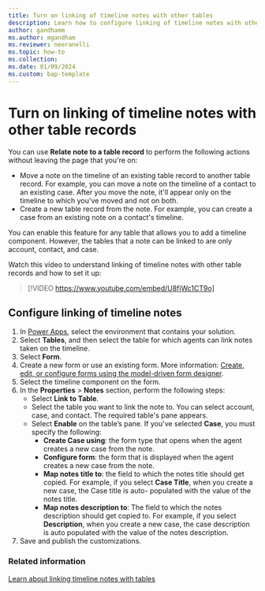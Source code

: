 ```yaml
---
title: Turn on linking of timeline notes with other tables
description: Learn how to configure linking of timeline notes with other tables.
author: gandhamm
ms.author: mgandham 
ms.reviewer: neeranelli
ms.topic: how-to 
ms.collection: 
ms.date: 01/09/2024
ms.custom: bap-template 
---
```


# Turn on linking of timeline notes with other table records

You can use **Relate note to a table record** to perform the following actions without leaving the page that you're on:

- Move a note on the timeline of an existing table record to another table record. For example, you can move a note on the timeline of a contact to an existing case. After you move the note, it'll appear only on the timeline to which you've moved and not on both. 
- Create a new table record from the note. For example, you can create a case from an existing note on a contact's timeline.

You can enable this feature for any table that allows you to add a timeline component. However, the tables that a note can be linked to are only account, contact, and case.

Watch this video to understand linking of timeline notes with other table records and how to set it up:

> [!VIDEO https://www.youtube.com/embed/U8fjWc1CT9o]

## Configure linking of timeline notes

1. In [Power Apps](https://make.powerapps.com/), select the environment that contains your solution.
1. Select **Tables**, and then select the table for which agents can link notes taken on the timeline.
1. Select **Form**.
1. Create a new form or use an existing form. More information: [Create, edit, or configure forms using the model-driven form designer](/power-apps/maker/model-driven-apps/create-and-edit-forms).
1. Select the timeline component on the form.
1. In the **Properties** > **Notes** section, perform the following steps:
    - Select **Link to Table**.
    - Select the table you want to link the note to. You can select account, case, and contact. The required table's pane appears.
    - Select **Enable** on the table’s pane. If you've selected **Case**, you must specify the following:
      - **Create Case using**: the form type that opens when the agent creates a new case from the note.
      - **Configure form**: the form that is displayed when the agent creates a new case from the note.
      - **Map notes title to**: the field to which the notes title should get copied. For example, if you select **Case Title**, when you create a new case, the Case title is auto- populated with the value of the notes title.
      - **Map notes description to**: The field to which the notes description should get copied to. For example, if you select **Description**, when you create a new case, the case description is auto populated with the value of the notes description. 
1. Save and publish the customizations.

### Related information

[Learn about linking timeline notes with tables](../use/link-note-to-entity-task.md)  
